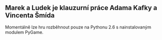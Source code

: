 Marek a Ludek je klauzurní práce Adama Kafky a Vincenta Šmída
------------------

Momentálně lze hru rozběhnout pouze na Pythonu 2.6 s nainstalovaným modulem PyGame.
